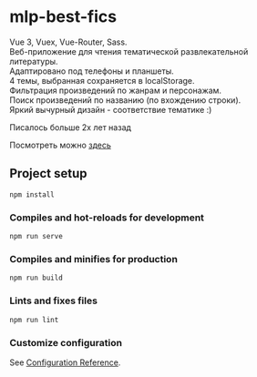 # mlp-best-fics

Vue 3, Vuex, Vue-Router, Sass. 
<br>Веб-приложение для чтения тематической развлекательной литературы. 
<br>Адаптировано под телефоны и планшеты. 
<br>4 темы, выбранная сохраняется в localStorage. 
<br>Фильтрация произведений по жанрам и персонажам.
<br>Поиск произведений по названию (по вхождению строки).
<br>Яркий вычурный дизайн - соответствие тематике :)

Писалось больше 2х лет назад

Посмотреть можно <a href="http://mlp-best-fics.cw53615.tw1.ru/">здесь</a>

## Project setup
```
npm install
```

### Compiles and hot-reloads for development
```
npm run serve
```

### Compiles and minifies for production
```
npm run build
```

### Lints and fixes files
```
npm run lint
```

### Customize configuration
See [Configuration Reference](https://cli.vuejs.org/config/).
